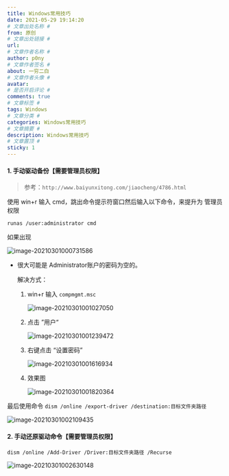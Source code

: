 ```yaml
---
title: Windows常用技巧
date: 2021-05-29 19:14:20
# 文章出处名称 #
from: 原创
# 文章出处链接 #
url:
# 文章作者名称 #
author: p0ny
# 文章作者签名 #
about: 一穷二白
# 文章作者头像 #
avatar: 
# 是否开启评论 #
comments: true
# 文章标签 #
tags: Windows
# 文章分类 #
categories: Windows常用技巧
# 文章摘要 #
description: Windows常用技巧
# 文章置顶 #
sticky: 1
---
```


#### 1. 手动驱动备份【需要管理员权限】

> 参考：`http://www.baiyunxitong.com/jiaocheng/4786.html` 

使用 win+r  输入 cmd，跳出命令提示符窗口然后输入以下命令，来提升为 管理员权限

`runas /user:administrator cmd` 

如果出现

![image-20210301000731586](https://gitee.com/coder_p0ny/Typora_img/raw/master/Java/img/cmd%E6%8F%90%E5%8D%87%E4%B8%BA%E7%AE%A1%E7%90%86%E5%91%98%E6%9D%83%E9%99%90%E9%94%99%E8%AF%AF.png)

* 很大可能是 Administrator账户的密码为空的。

    解决方式：

    1. win+r 输入 `compmgmt.msc` 

        ![image-20210301001027050](https://gitee.com/coder_p0ny/Typora_img/raw/master/Java/img/%E6%8F%90%E5%8D%87%E7%AE%A1%E7%90%86%E5%91%98%E6%9D%83%E9%99%90%E8%A7%A3%E5%86%B3%E6%96%B9%E5%BC%8Fstep1.png)

         

    2.  点击 ”用户“

         ![image-20210301001239472](https://gitee.com/coder_p0ny/Typora_img/raw/master/Java/img/%E6%8F%90%E5%8D%87%E7%AE%A1%E7%90%86%E5%91%98%E6%9D%83%E9%99%90%E8%A7%A3%E5%86%B3%E6%96%B9%E5%BC%8Fstep2.png)

         

    3. 右键点击  “设置密码”

        ![image-20210301001616934](https://gitee.com/coder_p0ny/Typora_img/raw/master/Java/img/%E6%8F%90%E5%8D%87%E7%AE%A1%E7%90%86%E5%91%98%E6%9D%83%E9%99%90%E8%A7%A3%E5%86%B3%E6%96%B9%E5%BC%8Fstep3.png)

         

    4. 效果图

        ![image-20210301001820364](https://gitee.com/coder_p0ny/Typora_img/raw/master/Java/img/%E6%8F%90%E5%8D%87%E7%AE%A1%E7%90%86%E5%91%98%E6%9D%83%E9%99%90%E8%A7%A3%E5%86%B3%E6%96%B9%E5%BC%8F%E6%95%88%E6%9E%9C%E5%9B%BE.png)

         

最后使用命令 `dism /online /export-driver /destination:目标文件夹路径` 

![image-20210301002109435](https://gitee.com/coder_p0ny/Typora_img/raw/master/Java/img/cmd%E6%89%8B%E5%8A%A8%E5%A4%87%E4%BB%BD%E9%A9%B1%E5%8A%A8.png)



#### 2. 手动还原驱动命令【需要管理员权限】

`dism /online /Add-Driver /Driver:目标文件夹路径 /Recurse` 

![image-20210301002630148](https://gitee.com/coder_p0ny/Typora_img/raw/master/Java/img/%E8%BF%98%E5%8E%9F%E9%A9%B1%E5%8A%A8%E5%91%BD%E4%BB%A4.png)





































